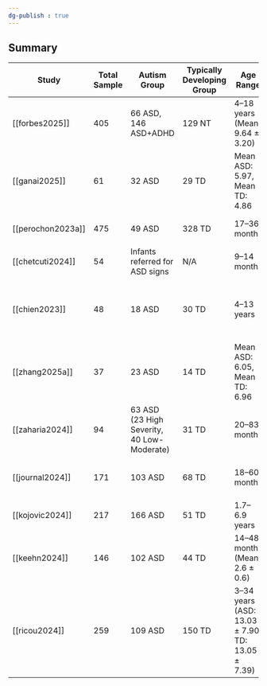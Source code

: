```yaml
---
dg-publish : true
---
```



## Summary

| Study            | Total Sample | Autism Group                        | Typically Developing Group | Age Range                                      | Gender Distribution                            | Clinical Assessments                           | Exclusion Criteria                                |
|-----------------|--------------|-------------------------------------|----------------------------|------------------------------------------------|------------------------------------------------|------------------------------------------------|--------------------------------------------------|
| [[forbes2025]]    | 405          | 66 ASD, 146 ASD+ADHD               | 129 NT                     | 4–18 years (Mean: 9.64 ± 3.20)                 | N/A                                            | ADOS-2, CPRS, SRS-2, WISC-V, VABS-3             | ADHD medication stopped 48-72 hours before testing |
| [[ganai2025]]    | 61           | 32 ASD                             | 29 TD                      | Mean ASD: 5.97, Mean TD: 4.86                 | N/A                                            | ISAA, VABS-3                                   | Neurological/genetic conditions, preterm birth, medication use |
| [[perochon2023a]] | 475          | 49 ASD                             | 328 TD                     | 17–36 months                                   | 269 boys, 206 girls                            | N/A                                            | Illness/distress preventing participation        |
| [[chetcuti2024]]  | 54           | Infants referred for ASD signs      | N/A                        | 9–14 months                                    | N/A                                            | AOSI, MSEL, VABS-II, IBQ-R                     | N/A                                              |
| [[chien2023]]  | 48           | 18 ASD                             | 30 TD                      | 4–13 years                                     | 10 males, 8 females (ASD); 19 males, 11 females (TD) | DSM-5, ICD-10                                 | Major neuropsychiatric disorders                 |
| [[zhang2025a]] | 37           | 23 ASD                             | 14 TD                      | Mean ASD: 6.05, Mean TD: 6.96                 | 4 girls (ASD), 3 girls (TD)                    | N/A                                            | N/A                                              |
| [[zaharia2024]]   | 94           | 63 ASD (23 High Severity, 40 Low-Moderate) | 31 TD              | 20–83 months                                   | 73 males, 21 females                           | ADOS-2                                         | Poor eye-tracking data (<50% fixation time)      |
| [[journal2024]]   | 171          | 103 ASD                            | 68 TD                      | 18–60 months                                   | 18 females (ASD), 28 females (TD)              | ESCS                                           | Severe cognitive impairment                      |
| [[kojovic2024]]  | 217          | 166 ASD                            | 51 TD                      | 1.7–6.9 years                                  | Only males                                     | ADOS-2                                         | Severe cognitive impairment                      |
| [[keehn2024]]    | 146          | 102 ASD                            | 44 TD                      | 14–48 months (Mean: 2.6 ± 0.6)                 | 71% male, 29% female                           | ADOS-2                                         | Severe cognitive impairment, incomplete eye-tracking data |
| [[ricou2024]]  | 259          | 109 ASD                            | 150 TD                     | 3–34 years (ASD: 13.03 ± 7.90, TD: 13.05 ± 7.39) | 93 males, 16 females (ASD); 84 males, 66 females (TD) | CARS, DQ                                       | Neurological disorders, vision impairments       |
